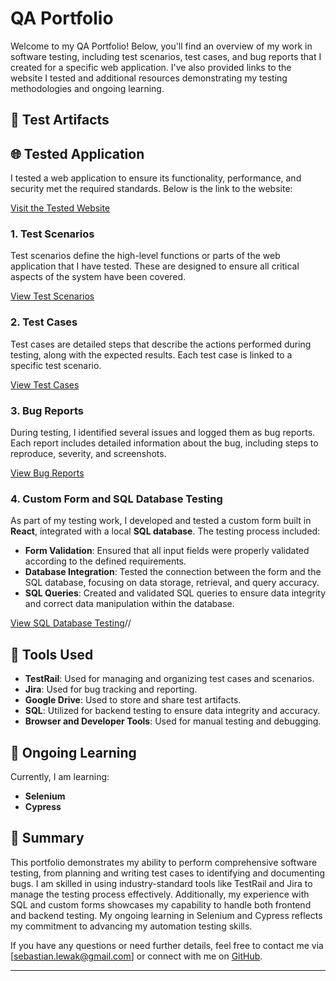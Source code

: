 # QA Portfolio

Welcome to my QA Portfolio! Below, you'll find an overview of my work in software testing, including test scenarios, test cases, and bug reports that I created for a specific web application. I've also provided links to the website I tested and additional resources demonstrating my testing methodologies and ongoing learning.

## 📂 Test Artifacts

## 🌐 Tested Application

I tested a web application to ensure its functionality, performance, and security met the required standards. Below is the link to the website:

<a href="https://skleptest.pl/" target="_blank">Visit the Tested Website</a>

### 1. Test Scenarios
Test scenarios define the high-level functions or parts of the web application that I have tested. These are designed to ensure all critical aspects of the system have been covered.

<a href="https://drive.google.com/drive/folders/1sljB4LnVx4k2_JC6gGVbpBO8sDW5OvaQ?hl=pl" target="_blank">View Test Scenarios</a>

### 2. Test Cases
Test cases are detailed steps that describe the actions performed during testing, along with the expected results. Each test case is linked to a specific test scenario.

<a href="https://drive.google.com/drive/folders/1bOpRBSNPWLUl5ggG4sUYm-R7xeOPsQNu?hl=pl" target="_blank">View Test Cases</a>

### 3. Bug Reports
During testing, I identified several issues and logged them as bug reports. Each report includes detailed information about the bug, including steps to reproduce, severity, and screenshots.

<a href="https://drive.google.com/drive/folders/1FFiZYniHSgMy7xwNoEDn9YvrpuZYW0cz?hl=pl" target="_blank">View Bug Reports</a>

### 4. Custom Form and SQL Database Testing

As part of my testing work, I developed and tested a custom form built in **React**, integrated with a local **SQL database**. The testing process included:

- **Form Validation**: Ensured that all input fields were properly validated according to the defined requirements.
- **Database Integration**: Tested the connection between the form and the SQL database, focusing on data storage, retrieval, and query accuracy.
- **SQL Queries**: Created and validated SQL queries to ensure data integrity and correct data manipulation within the database.

[View SQL Database Testing](https://github.com/sebastianlewak/custom-form)//



## 🔧 Tools Used

- **TestRail**: Used for managing and organizing test cases and scenarios.
- **Jira**: Used for bug tracking and reporting.
- **Google Drive**: Used to store and share test artifacts.
- **SQL**: Utilized for backend testing to ensure data integrity and accuracy.
- **Browser and Developer Tools**: Used for manual testing and debugging.

## 🚀 Ongoing Learning

Currently, I am learning:

- **Selenium**
- **Cypress**

## 📝 Summary

This portfolio demonstrates my ability to perform comprehensive software testing, from planning and writing test cases to identifying and documenting bugs. I am skilled in using industry-standard tools like TestRail and Jira to manage the testing process effectively. Additionally, my experience with SQL and custom forms showcases my capability to handle both frontend and backend testing. My ongoing learning in Selenium and Cypress reflects my commitment to advancing my automation testing skills.

If you have any questions or need further details, feel free to contact me via [sebastian.lewak@gmail.com] or connect with me on [GitHub](https://github.com/sebastianlewak).

---
